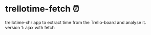 # trellotime-fetch :alarm_clock:
trellotime-xhr app to extract time from the Trello-board and analyse it. version 1: ajax with fetch
